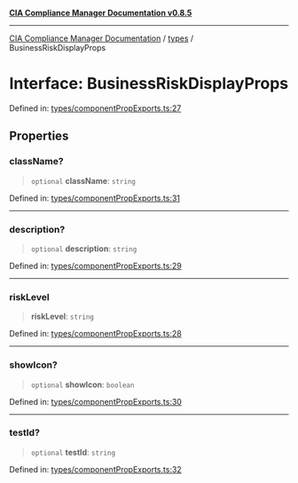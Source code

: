 [**CIA Compliance Manager Documentation v0.8.5**](../../README.md)

***

[CIA Compliance Manager Documentation](../../modules.md) / [types](../README.md) / BusinessRiskDisplayProps

# Interface: BusinessRiskDisplayProps

Defined in: [types/componentPropExports.ts:27](https://github.com/Hack23/cia-compliance-manager/blob/b7c3bc9644fb5b9d82b5b184ba290206da25104b/src/types/componentPropExports.ts#L27)

## Properties

### className?

> `optional` **className**: `string`

Defined in: [types/componentPropExports.ts:31](https://github.com/Hack23/cia-compliance-manager/blob/b7c3bc9644fb5b9d82b5b184ba290206da25104b/src/types/componentPropExports.ts#L31)

***

### description?

> `optional` **description**: `string`

Defined in: [types/componentPropExports.ts:29](https://github.com/Hack23/cia-compliance-manager/blob/b7c3bc9644fb5b9d82b5b184ba290206da25104b/src/types/componentPropExports.ts#L29)

***

### riskLevel

> **riskLevel**: `string`

Defined in: [types/componentPropExports.ts:28](https://github.com/Hack23/cia-compliance-manager/blob/b7c3bc9644fb5b9d82b5b184ba290206da25104b/src/types/componentPropExports.ts#L28)

***

### showIcon?

> `optional` **showIcon**: `boolean`

Defined in: [types/componentPropExports.ts:30](https://github.com/Hack23/cia-compliance-manager/blob/b7c3bc9644fb5b9d82b5b184ba290206da25104b/src/types/componentPropExports.ts#L30)

***

### testId?

> `optional` **testId**: `string`

Defined in: [types/componentPropExports.ts:32](https://github.com/Hack23/cia-compliance-manager/blob/b7c3bc9644fb5b9d82b5b184ba290206da25104b/src/types/componentPropExports.ts#L32)
